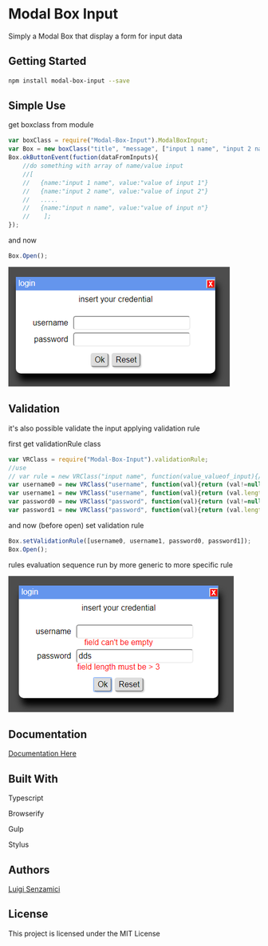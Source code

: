 # Modal Box Input

Simply a Modal Box that display a form for input data

## Getting Started
```bash
npm install modal-box-input --save
```
## Simple Use

get boxclass from module
```javascript
var boxClass = require("Modal-Box-Input").ModalBoxInput;
var Box = new boxClass("title", "message", ["input 1 name", "input 2 name" ... "input n name"], ["ok button text", "reset button text"]);
Box.okButtonEvent(fuction(dataFromInputs){
    //do something with array of name/value input
    //[
    //   {name:"input 1 name", value:"value of input 1"}
    //   {name:"input 2 name", value:"value of input 2"}
    //   ..... 
    //   {name:"input n name", value:"value of input n"} 
    //    ];
});
```
and now
```javascript
Box.Open();
```
![Here Example](https://github.com/LuigiSenzamici/ModalBoxInput/blob/master/doc/BoxInputExample.PNG)

## Validation
it's also possible validate the input applying validation rule

first get validationRule class
```javascript
var VRClass = require("Modal-Box-Input").validationRule;
//use
// var rule = new VRClass("input name", function(value_valueof_input){//code that return a boolean}, "error message");
var username0 = new VRClass("username", function(val){return (val!=null && val!=undefined && val.length>0)?true:false;}, "field can't be empty");
var username1 = new VRClass("username", function(val){return (val.length>3)?true:false;}, "field length must be > 3");
var password0 = new VRClass("password", function(val){return (val!=null && val!=undefined && val.length>0)?true:false;}, "field can't be empty");
var password1 = new VRClass("password", function(val){return (val.length>3)?true:false;}, "field length must be > 3");
```
and now (before open) set validation rule
```javascript
Box.setValidationRule([username0, username1, password0, password1]);
Box.Open();
```

rules evaluation sequence run by more generic to more specific rule 

![Here Example](https://github.com/LuigiSenzamici/ModalBoxInput/blob/master/doc/BoxInputErrorExample.PNG)

## Documentation

[Documentation Here](http://github.com/LuigiSenzamici/ModalBoxInput/blob/master/doc/MD_API_doc/API.md)

## Built With

Typescript

Browserify

Gulp

Stylus




## Authors

[Luigi Senzamici](http://luigisenzamici.com)


## License

This project is licensed under the MIT License 



